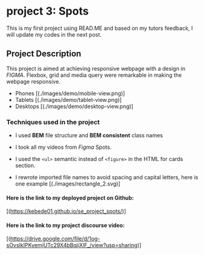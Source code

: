 # project 3: Spots

This is my first project using READ.ME and based on my tutors feedback, I will update my codes in the next post.

## Project Description

This project is aimed at achieving responsive webpage with a design in _FIGMA_. Flexbox, grid and media query were remarkable in making the webpage responsive.

- Phones
  [(./images/demo/mobile-view.png)]
- Tablets [(./images/demo/tablet-view.png)]
- Desktops [(./images/demo/desktop-view.png)]

### Techniques used in the project

- I used **BEM** file structure and **BEM consistent** class names
- I took all my videos from _Figma_ Spots.
- I used the `<ul>` semantic instead of `<figure>` in the HTML for cards section.

- I rewrote imported file names to avoid spacing and capital letters, here is one example [(./images/rectangle_2.svg)]

#### Here is the link to my deployed project on Github:

[(https://kebede01.github.io/se_project_spots/)]

#### Here is the link to my project discourse video:

[(https://drive.google.com/file/d/1og-sOvslkIPKyemjUTc29X4bBqjiXlF_/view?usp=sharing)]
